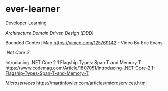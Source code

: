 # ever-learner
Developer Learning

*Architecture*
*Domain Driven Design (DDD)*

Bounded Context Map
https://vimeo.com/125769142 - Video By Eric Evans


*.Net Core 2*

Introducing .NET Core 2.1 Flagship Types: Span T and Memory T
https://www.codemag.com/Article/1807051/Introducing-.NET-Core-2.1-Flagship-Types-Span-T-and-Memory-T


*Microservices*
https://martinfowler.com/articles/microservices.html
